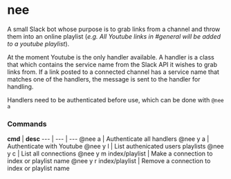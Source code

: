 # nee

A small Slack bot whose purpose is to grab links from a channel and throw them into an online playlist (*e.g. All Youtube links in #general will be added to a youtube playlist*).

At the moment Youtube is the only handler available. A handler is a class that which contains the service name from the Slack API it wishes to grab links from. If a link posted to a connected channel has a service name that matches one of the handlers, the message is sent to the handler for handling.

Handlers need to be authenticated before use, which can be done with `@nee a`

### Commands

**cmd** | **desc**
--- | --- | ---
@nee a | Authenticate all handlers
@nee y a | Authenticate with Youtube
@nee y l | List authenicated users playlists
@nee y c | List all connections
@nee y m index/playlist | Make a connection to index or playlist name
@nee y r index/playlist | Remove a connection to index or playlist name
